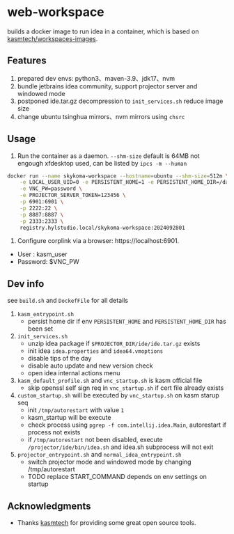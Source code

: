 # web-workspace
builds a docker image to run idea in a container, which is based on [kasmtech/workspaces-images](https://github.com/kasmtech/workspaces-images).
## Features
1. prepared dev envs: python3、maven-3.9、jdk17、nvm
2. bundle jetbrains idea community, support projector server and windowed mode
3. postponed ide.tar.gz decompression to `init_services.sh` reduce image size
4. change ubuntu tsinghua mirrors、nvm mirrors using `chsrc`
## Usage

1. Run the container as a daemon.
`--shm-size` default is 64MB not engough xfdesktop used, can be listed by `ipcs -m --human`
```bash
docker run --name skykoma-workspace --hostname=ubuntu --shm-size=512m \
    -e LOCAL_USER_UID=0 -e PERSISTENT_HOME=1 -e PERSISTENT_HOME_DIR=/data/root \
    -e VNC_PW=password \
    -e PROJECTOR_SERVER_TOKEN=123456 \
    -p 6901:6901 \
    -p 2222:22 \
    -p 8887:8887 \
    -p 2333:2333 \
    registry.hylstudio.local/skykoma-workspace:2024092801
```

1. Configure corplink via a browser: https://localhost:6901.

* User : kasm_user
* Password: $VNC_PW

## Dev info
see `build.sh` and `DockefFile` for all details
1. `kasm_entrypoint.sh` 
   - persist home dir if env `PERSISTENT_HOME` and `PERSISTENT_HOME_DIR` has been set
2. `init_services.sh` 
   - unzip idea package if `$PROJECTOR_DIR/ide/ide.tar.gz` exists
   - init idea `idea.properties` and `idea64.vmoptions`
   - disable tips of the day
   - disable auto update and new version check
   - open idea internal actions menu
3. `kasm_default_profile.sh` and `vnc_startup.sh` is kasm official file
   - skip openssl self sign req in `vnc_startup.sh` if cert file already exists
4. `custom_startup.sh` will be executed by `vnc_startup.sh` on kasm starup seq
   - init `/tmp/autorestart` with value `1`
   - kasm_startup will be execute
   - check process using `pgrep -f com.intellij.idea.Main`, autorestart if process not exists
   - if `/tmp/autorestart` not been disabled, execute `/projector/ide/bin/idea.sh` and idea.sh subprocess will not exit
5. `projector_entrypoint.sh` and `normal_idea_entrypoint.sh`
   - switch projector mode and windowed mode by changing /tmp/autorestart
   - TODO replace START_COMMAND depends on env settings on startup
## Acknowledgments

* Thanks [kasmtech](https://github.com/kasmtech) for providing some great open source tools.
